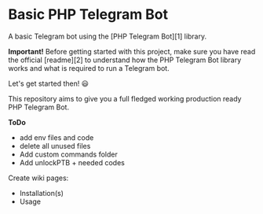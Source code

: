 # Basic PHP Telegram Bot 
A basic Telegram bot using the [PHP Telegram Bot][1] library.

**Important!** Before getting started with this project, make sure you have read the official [readme][2] to understand how the PHP Telegram Bot library works and what is required to run a Telegram bot.

Let's get started then! :smiley:

This repository aims to give you a full fledged working production ready PHP Telegram Bot. 


**ToDo**

- add env files and code
- delete all unused files
- Add custom commands folder
- Add unlockPTB + needed codes

Create wiki pages:
- Installation(s)
- Usage

